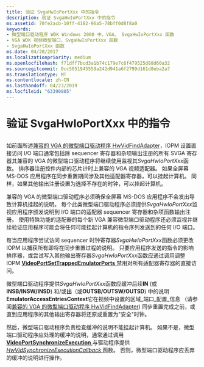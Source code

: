 ```yaml
---
title: 验证 SvgaHwIoPortXxx 中的指令
description: 验证 SvgaHwIoPortXxx 中的指令
ms.assetid: 70fe2acb-10ff-4182-96a5-78bff0d8f8a0
keywords:
- 微型端口驱动程序 WDK Windows 2000 中，VGA、 SvgaHwIoPortXxx 函数
- VGA WDK 视频微型端口，SvgaHwIoPortXxx 函数
- SvgaHwIoPortXxx 函数
ms.date: 04/20/2017
ms.localizationpriority: medium
ms.openlocfilehash: f71dff7bcd3a1b74c179e7c6f479525d88d60a32
ms.sourcegitcommit: 0cc5051945559a242d941a6f2799d161d8eba2a7
ms.translationtype: MT
ms.contentlocale: zh-CN
ms.lasthandoff: 04/23/2019
ms.locfileid: "63390805"
---
```

# <a name="validating-instructions-in-svgahwioportxxx"></a>验证 SvgaHwIoPortXxx 中的指令


## <span id="ddk_validating_instructions_in_svgahwioportxxx_gg"></span><span id="DDK_VALIDATING_INSTRUCTIONS_IN_SVGAHWIOPORTXXX_GG"></span>


如前面所述[兼容的 VGA 的微型端口驱动程序 HwVidFindAdapter](vga-compatible-miniport-driver-s-hwvidfindadapter.md)，IOPM 设置直接访问 I/O 端口通常包括除 sequencer 寄存器和杂项输出注册的所有 SVGA 寄存器其兼容的 VGA 的微型端口驱动程序将继续使用监视其*SvgaHwIoPortXxx*函数。 排序器注册控件内部的芯片计时上兼容的 VGA 视频适配器。 如果全屏幕 MS-DOS 应用程序在同步重置期间涉及其他适配器寄存器，可以挂起计算机。 同样，如果其他输出注册设置为选择不存在的时钟，可以挂起计算机。

兼容的 VGA 的微型端口驱动程序必须确保全屏幕 MS-DOS 应用程序不会发出导致计算机挂起的说明。 每个此类微型端口驱动程序必须提供*SvgaHwIoPortXxx*监视应用程序颁发说明到 I/O 端口的适配器 sequencer 寄存器和杂项函数输出注册。 使用特殊功能的适配器的每个新 VGA 兼容微型端口驱动程序还必须监视并继续验证应用程序可能会将任何可能挂起计算机的指令序列发送到的任何 I/O 端口。

每当应用程序尝试访问 sequencer 时钟寄存器*SvgaHwIoPortXxx*函数必须更改 IOPM 以捕获所有即将在同步重置过程的说明。 只要应用程序发送的指令的影响排序器，或尝试写入其他输出寄存器*SvgaHwIoPortXxx*函数应通过调用调整 IOPM [ **VideoPortSetTrappedEmulatorPorts** ](https://msdn.microsoft.com/library/windows/hardware/ff570366)禁用对所有适配器寄存器的直接访问。

微型端口驱动程序提供*SvgaHwIoPortXxx*函数应缓冲后续**IN** (或**INSB/INSW/INSD**) 和/或**出**（或**OUTSB/OUTSW/OUTSD**) 中的说明**EmulatorAccessEntriesContext**它在视频中设置的区域\_端口\_配置\_信息 （请参阅[兼容的 VGA 的微型端口驱动程序 HwVidFindAdapter](vga-compatible-miniport-driver-s-hwvidfindadapter.md)) 同步重置完成之前，或直到应用程序的其他输出寄存器将还原或重置为"安全"时钟。

然后，微型端口驱动程序负责检查缓冲的说明不能挂起计算机。 如果不是，微型端口驱动程序应处理的缓冲的说明，通常通过调用[ **VideoPortSynchronizeExecution** ](https://msdn.microsoft.com/library/windows/hardware/ff570372)与驱动程序提供[ *HwVidSynchronizeExecutionCallback* ](https://msdn.microsoft.com/library/windows/hardware/ff567369)函数。 否则，微型端口驱动程序应丢弃的缓冲的说明进行操作。

 

 






